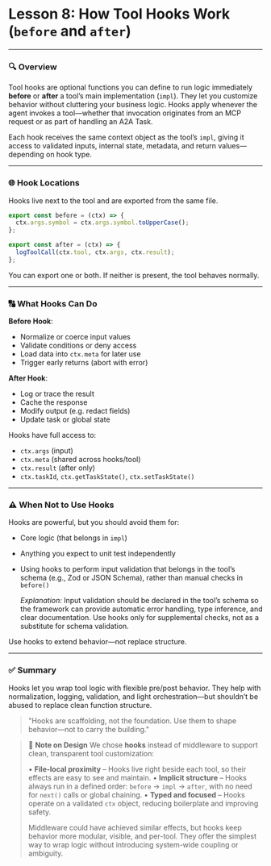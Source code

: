 # **Lesson 8: How Tool Hooks Work (`before` and `after`)**

---

### 🔍 Overview

Tool hooks are optional functions you can define to run logic immediately **before** or **after** a tool’s main implementation (`impl`). They let you customize behavior without cluttering your business logic. Hooks apply whenever the agent invokes a tool—whether that invocation originates from an MCP request or as part of handling an A2A Task.

Each hook receives the same context object as the tool’s `impl`, giving it access to validated inputs, internal state, metadata, and return values—depending on hook type.

---

### 🌐 Hook Locations

Hooks live next to the tool and are exported from the same file.

```ts
export const before = (ctx) => {
  ctx.args.symbol = ctx.args.symbol.toUpperCase();
};

export const after = (ctx) => {
  logToolCall(ctx.tool, ctx.args, ctx.result);
};
```

You can export one or both. If neither is present, the tool behaves normally.

---

### 🔠 What Hooks Can Do

**Before Hook**:

- Normalize or coerce input values
- Validate conditions or deny access
- Load data into `ctx.meta` for later use
- Trigger early returns (abort with error)

**After Hook**:

- Log or trace the result
- Cache the response
- Modify output (e.g. redact fields)
- Update task or global state

Hooks have full access to:

- `ctx.args` (input)
- `ctx.meta` (shared across hooks/tool)
- `ctx.result` (after only)
- `ctx.taskId`, `ctx.getTaskState()`, `ctx.setTaskState()`

---

### ⚠️ When Not to Use Hooks

Hooks are powerful, but you should avoid them for:

- Core logic (that belongs in `impl`)
- Anything you expect to unit test independently
- Using hooks to perform input validation that belongs in the tool’s schema (e.g., Zod or JSON Schema), rather than manual checks in `before()`

  _Explanation:_ Input validation should be declared in the tool’s schema so the framework can provide automatic error handling, type inference, and clear documentation. Use hooks only for supplemental checks, not as a substitute for schema validation.

Use hooks to extend behavior—not replace structure.

---

### ✅ Summary

Hooks let you wrap tool logic with flexible pre/post behavior. They help with normalization, logging, validation, and light orchestration—but shouldn’t be abused to replace clean function structure.

> "Hooks are scaffolding, not the foundation. Use them to shape behavior—not to carry the building."

> 📝 **Note on Design**
> We chose **hooks** instead of middleware to support clean, transparent tool customization:
>
> • **File-local proximity** – Hooks live right beside each tool, so their effects are easy to see and maintain.
> • **Implicit structure** – Hooks always run in a defined order: `before` → `impl` → `after`, with no need for `next()` calls or global chaining.
> • **Typed and focused** – Hooks operate on a validated `ctx` object, reducing boilerplate and improving safety.
>
> Middleware could have achieved similar effects, but hooks keep behavior more modular, visible, and per-tool. They offer the simplest way to wrap logic without introducing system-wide coupling or ambiguity.
